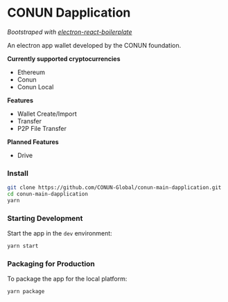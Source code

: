 # CONUN Dapplication

_Bootstraped with [electron-react-boilerplate](https://electron-react-boilerplate.js.org/)_

An electron app wallet developed by the CONUN foundation.

**Currently supported cryptocurrencies**

- Ethereum
- Conun
- Conun Local

**Features**

- Wallet Create/Import
- Transfer
- P2P File Transfer

**Planned Features**

- Drive

### Install

```bash
git clone https://github.com/CONUN-Global/conun-main-dapplication.git
cd conun-main-dapplication
yarn
```

### Starting Development

Start the app in the `dev` environment:

```bash
yarn start
```

### Packaging for Production

To package the app for the local platform:

```bash
yarn package
```
